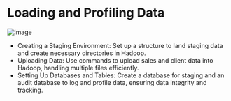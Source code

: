 # Loading and Profiling Data

![image](https://github.com/user-attachments/assets/789bb03d-698e-42f7-9de3-7f39dfdb7e01)

- Creating a Staging Environment: Set up a structure to land staging data and create necessary directories in Hadoop.
- Uploading Data: Use commands to upload sales and client data into Hadoop, handling multiple files efficiently.
- Setting Up Databases and Tables: Create a database for staging and an audit database to log and profile data, ensuring data integrity and tracking.
